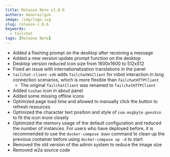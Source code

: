 ```yaml
---
title: Release Note v1.8.6
authors: moonrailgun
image: /img/logo.svg
slug: release-1.8.6
keywords:
  - tailchat
tags: [Release Note]
---
```


- Added a flashing prompt on the desktop after receiving a message
- Added a new version update prompt function on the desktop
- Desktop version reduced icon size from 1600x1600 to 512x512
- Fixed an issue with internationalization translations in the panel
- `tailchat-client-sdk` adds `TailchatWsClient` for robot interaction in long connection scenarios, which is more flexible than `TailchatHTTPClient`
  - The original `TailchatClient` was renamed to `TailchatHTTPClient`
- Added `tushan` icon in about panel
- Added some missing offline icons
- Optimized page load time and allowed to manually click the button to refresh resources
- Optimized the character text position and style of `com.msgbyte.genshin` to fit the icon more closely
- Optimized the memory usage of the default configuration and reduced the number of instances. For users who have deployed before, it is recommended to use the `docker-compose down` command to clean up the previous container before using `docker-compose up -d` to start
- Removed the old version of the admin system to reduce the image size
- Removed w2a source code
